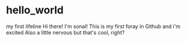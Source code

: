 # hello_world
my first lifeline
Hi there! I'm sonal! This is my first foray in Github and i'm excited
Also a little nervous but that's cool, right?
